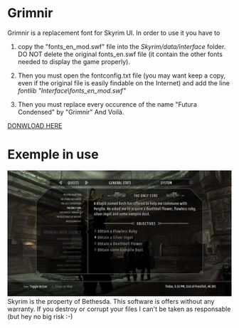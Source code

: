 Grimnir
=======

Grimnir is a replacement font for Skyrim UI. In order to use it you have to 

1.  copy the "fonts_en_mod.swf" file into the _Skyrim/data/interface_ folder. DO NOT delete the original fonts_en.swf file (it contain the other fonts needed to display the game properly). 

2.  Then you must open the fontconfig.txt file (you may want keep a copy, even if the original file is easily findable on the Internet) and add the line 
    *fontlib "Interface\fonts_en_mod.swf"*

3.  Then you must replace every occurence of the name "Futura Condensed" by "Grimnir" And Voilà.

[DONWLOAD HERE](https://github.com/jbmorizot/Grimnir/raw/master/fonts_en_mod.swf)

Exemple in use
=======
![Specimen](https://raw.githubusercontent.com/jbmorizot/Grimnir/master/2014-11-26_00005.jpg)
Skyrim is the property of Bethesda.
This software is offers without any warranty. If you destroy or corrupt your files I can't be taken as responsable (but hey no big risk :-)

